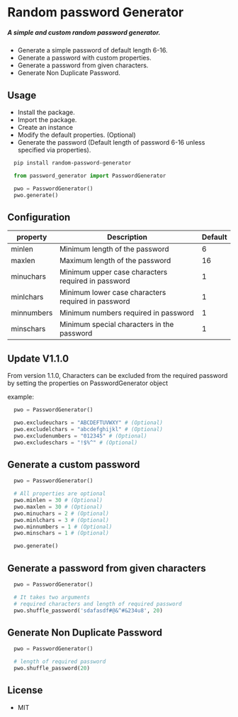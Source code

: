 # Random password Generator
##### A simple and custom random password generator.
 * Generate a simple password of default length 6-16.
 * Generate a password with custom properties.
 * Generate a password from given characters.
 * Generate Non Duplicate Password.

## Usage
 * Install the package.
 * Import the package.
 * Create an instance
 * Modify the default properties. (Optional)
 * Generate the password (Default length of password 6-16 unless specified via properties).

``` bash
  pip install random-password-generator
```

``` python
  from password_generator import PasswordGenerator

  pwo = PasswordGenerator()
  pwo.generate()
```


## Configuration

| property   |                          Description                 | Default |
| ---------- |------------------------------------------------------| ------- |
| minlen     |   Minimum length of the password                     | 6 |
| maxlen     |   Maximum length of the password                     | 16 |
| minuchars  |   Minimum upper case characters required in password | 1 |
| minlchars  |   Minimum lower case characters required in password | 1 |
| minnumbers |   Minimum numbers required in password               | 1 |
| minschars  |   Minimum special characters in the password         | 1 |

## Update V1.1.0
From version 1.1.0, Characters can be excluded from the required password by setting the properties on PasswordGenerator object

example:
``` python
  pwo = PasswordGenerator()

  pwo.excludeuchars = "ABCDEFTUVWXY" # (Optional)
  pwo.excludelchars = "abcdefghijkl" # (Optional)
  pwo.excludenumbers = "012345" # (Optional)
  pwo.excludeschars = "!$%^" # (Optional)
```


## Generate a custom password
``` python
  pwo = PasswordGenerator()

  # All properties are optional
  pwo.minlen = 30 # (Optional)
  pwo.maxlen = 30 # (Optional)
  pwo.minuchars = 2 # (Optional)
  pwo.minlchars = 3 # (Optional)
  pwo.minnumbers = 1 # (Optional)
  pwo.minschars = 1 # (Optional)

  pwo.generate()
```

## Generate a password from given characters
``` python
  pwo = PasswordGenerator()

  # It takes two arguments
  # required characters and length of required password
  pwo.shuffle_password('sdafasdf#@&^#&234u8', 20)
```

## Generate Non Duplicate Password
``` python
  pwo = PasswordGenerator()

  # length of required password
  pwo.shuffle_password(20)
```

## License
 * MIT
